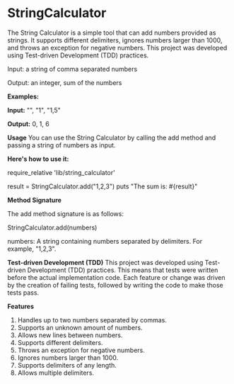 # StringCalculator
The String Calculator is a simple tool that can add numbers provided as strings. It supports different delimiters, ignores numbers larger than 1000, and throws an exception for negative numbers. This project was developed using Test-driven Development (TDD) practices.

Input: a string of comma separated numbers 

Output: an integer, sum of the numbers  

**Examples:** 

**Input:** "", "1", "1,5" 

**Output:** 0, 1, 6

**Usage**
You can use the String Calculator by calling the add method and passing a string of numbers as input. 

**Here's how to use it:**

require_relative 'lib/string_calculator'

result = StringCalculator.add("1,2,3")
puts "The sum is: #{result}"

**Method Signature**

The add method signature is as follows:

StringCalculator.add(numbers)

numbers: A string containing numbers separated by delimiters. For example, "1,2,3".

**Test-driven Development (TDD)**
This project was developed using Test-driven Development (TDD) practices. This means that tests were written before the actual implementation code. Each feature or change was driven by the creation of failing tests, followed by writing the code to make those tests pass.

**Features**
1. Handles up to two numbers separated by commas.
2. Supports an unknown amount of numbers.
3. Allows new lines between numbers.
4. Supports different delimiters.
5. Throws an exception for negative numbers.
6. Ignores numbers larger than 1000.
7. Supports delimiters of any length.
8. Allows multiple delimiters.


